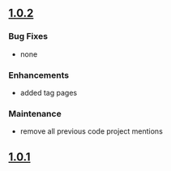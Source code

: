 ## [1.0.2](https://github.com/neubloc/www-neubloc-pl/releases/tag/v1.0.2)
### Bug Fixes
- none

### Enhancements
- added tag pages

### Maintenance
- remove all previous code project mentions

## [1.0.1](https://github.com/neubloc/www-neubloc-pl/releases/tag/v1.0.1)